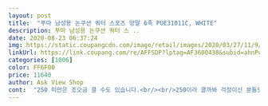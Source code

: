 ```yaml
---
layout: post 
title:  "푸마 남성용 논쿠션 쿼터 스포츠 양말 6족 PUE31011C, WHITE" 
description: 푸마 남성용 논쿠션 쿼터 스 ..
date: 2020-08-23 06:37:24 
img: https://static.coupangcdn.com/image/retail/images/2020/03/27/11/9/ebe6b8a3-5a21-4b8a-95e6-f65600007f9a.jpg 
linkUrl: https://link.coupang.com/re/AFFSDP?lptag=AF3600438&subid=ahnPublicAsk&pageKey=1395650683&itemId=2431011216&vendorItemId=70424962199&traceid=V0-113-dde9c07d387ad88d 
categories: [1006] 
color: FF6F00 
price: 11640 
author: Ask View Shop 
cont:  "250 미만은 조오금 클 수도 있습니다.<br/><br/>250이라 클까봐 걱정이신 분들도 충분히 신을 수 있습니다.<br/><br/>가성비 최고입니다.<br/> 남편이 발목을 살짝 덮고 잘 벗겨지지 양말을 찾고 있었는데 제품의 질이 매우 양호합니다.<br/> 꼭 끼는 타입과 내구성이 좋은 것을 찾는다면 추천합니다.<br/><br/>같이 산 프로스펙스 양말은 좀 긴편인데<br/>개인적으로 퓨마 길이가 가장 마음에 듭니다.<br/><br/>그래도 스포츠양말이라 일반 양말보다는 두껍긴 해요!!<br/>길이 보여드리려고 발만 크롭한건데 화질이 구리네요... <br/><br/>길이는 딱 복숭아뼈정도까지 와서 매우매우 편안합니다.<br/><br/>길이도 좀 타이트해서 발이 불편한데 남자 사이즈로 구매하면 매우 편해요!<br/>너무 두껍지 않아 한여름 헬스용으로도 괜찮습니다.<br/><br/>레깅스가 8.<br/>5부임을 감안하면 딱 좋은 길이예요.<br/><br/>스포츠양말이래서 구매했는데 발바닥부분이 얇아요<br/>우선 여자 250 사이즈라 여자사이즈 양말을 구매하면 발가락 부분이 항상 먼저 닳고<br/>전에 구매했던거 보다  너무얇아서 스포츠양말이 아니네요<br/>헬스양말, 스포츠 양말 고려하신다면 강추!<br/>헬스장용 양말로 구매하였습니다.<br/><br/>" 
---
```

